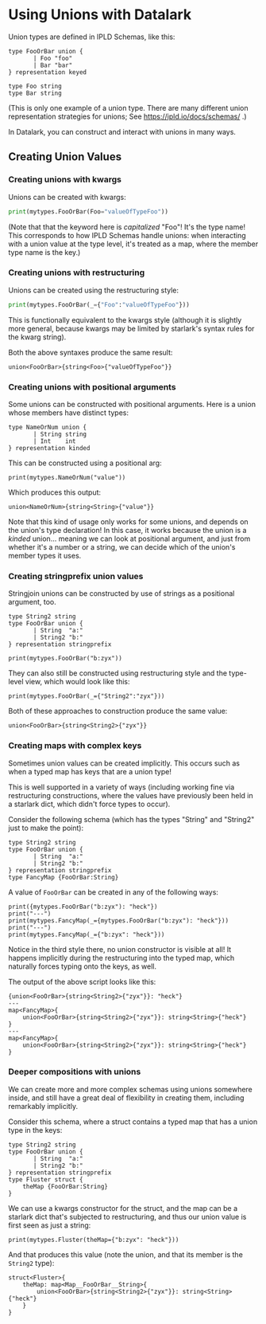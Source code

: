 Using Unions with Datalark
==========================

Union types are defined in IPLD Schemas, like this:

[testmark]:# (hello-unions/schema)
```ipldsch
type FooOrBar union {
       | Foo "foo"
       | Bar "bar"
} representation keyed

type Foo string
type Bar string
```

(This is only one example of a union type.
There are many different union representation strategies for unions;
See https://ipld.io/docs/schemas/ .)

In Datalark, you can construct and interact with unions in many ways.


Creating Union Values
---------------------

### Creating unions with kwargs

Unions can be created with kwargs:

[testmark]:# (hello-unions/script.various/create-by-kwargs)
```python
print(mytypes.FooOrBar(Foo="valueOfTypeFoo"))
```

(Note that that the keyword here is _capitalized_ "Foo"!
It's the type name!
This corresponds to how IPLD Schemas handle unions:
when interacting with a union value at the type level,
it's treated as a map, where the member type name is the key.)


### Creating unions with restructuring

Unions can be created using the restructuring style:

[testmark]:# (hello-unions/script.various/create-by-restructuring)
```python
print(mytypes.FooOrBar(_={"Foo":"valueOfTypeFoo"}))
```

This is functionally equivalent to the kwargs style (although it is slightly more general,
because kwargs may be limited by starlark's syntax rules for the kwarg string).

Both the above syntaxes produce the same result:

[testmark]:# (hello-unions/output)
```text
union<FooOrBar>{string<Foo>{"valueOfTypeFoo"}}
```


### Creating unions with positional arguments

Some unions can be constructed with positional arguments.
Here is a union whose members have distinct types:

[testmark]:# (positional-unions/schema)
```ipldsch
type NameOrNum union {
       | String string
       | Int    int
} representation kinded
```

This can be constructed using a positional arg:

[testmark]:# (positional-unions/script)
```text
print(mytypes.NameOrNum("value"))
```

Which produces this output:

[testmark]:# (positional-unions/output)
```text
union<NameOrNum>{string<String>{"value"}}
```

Note that this kind of usage only works for some unions, and depends on the union's type declaration!
In this case, it works because the union is a _kinded_ union... meaning we can look at positional argument,
and just from whether it's a number or a string, we can decide which of the union's member types it uses.


### Creating stringprefix union values

Stringjoin unions can be constructed by use of strings as a positional argument, too.

[testmark]:# (stringprefix-unions/schema)
```ipldsch
type String2 string
type FooOrBar union {
       | String  "a:"
       | String2 "b:"
} representation stringprefix
```

[testmark]:# (stringprefix-unions/script.various/create-by-string)
```text
print(mytypes.FooOrBar("b:zyx"))
```

They can also still be constructed using restructuring style and the type-level view,
which would look like this:

[testmark]:# (stringprefix-unions/script.various/create-by-restructuring)
```text
print(mytypes.FooOrBar(_={"String2":"zyx"}))
```

Both of these approaches to construction produce the same value:

[testmark]:# (stringprefix-unions/output)
```text
union<FooOrBar>{string<String2>{"zyx"}}
```


### Creating maps with complex keys

Sometimes union values can be created implicitly.
This occurs such as when a typed map has keys that are a union type!

This is well supported in a variety of ways
(including working fine via restructuring constructions, where the values have previously been held in a starlark dict, which didn't force types to occur).

Consider the following schema (which has the types "String" and "String2" just to make the point):

[testmark]:# (implicit-union-via-mapkey/schema)
```ipldsch
type String2 string
type FooOrBar union {
       | String  "a:"
       | String2 "b:"
} representation stringprefix
type FancyMap {FooOrBar:String}
```

A value of `FooOrBar` can be created in any of the following ways:

[testmark]:# (implicit-union-via-mapkey/script)
```text
print({mytypes.FooOrBar("b:zyx"): "heck"})
print("---")
print(mytypes.FancyMap(_={mytypes.FooOrBar("b:zyx"): "heck"}))
print("---")
print(mytypes.FancyMap(_={"b:zyx": "heck"}))
```

Notice in the third style there, no union constructor is visible at all!
It happens implicitly during the restructuring into the typed map,
which naturally forces typing onto the keys, as well.

The output of the above script looks like this:

[testmark]:# (implicit-union-via-mapkey/output)
```text
{union<FooOrBar>{string<String2>{"zyx"}}: "heck"}
---
map<FancyMap>{
	union<FooOrBar>{string<String2>{"zyx"}}: string<String>{"heck"}
}
---
map<FancyMap>{
	union<FooOrBar>{string<String2>{"zyx"}}: string<String>{"heck"}
}
```


### Deeper compositions with unions

We can create more and more complex schemas using unions somewhere inside,
and still have a great deal of flexibility in creating them,
including remarkably implicitly.

Consider this schema, where a struct contains a typed map that has a union type in the keys:

[testmark]:# (deeper-compositions-of-unions/schema)
```ipldsch
type String2 string
type FooOrBar union {
       | String  "a:"
       | String2 "b:"
} representation stringprefix
type Fluster struct {
	theMap {FooOrBar:String}
}
```

We can use a kwargs constructor for the struct, and the map can be a starlark dict
that's subjected to restructuring, and thus our union value is first seen as just a string:

[testmark]:# (deeper-compositions-of-unions/script)
```text
print(mytypes.Fluster(theMap={"b:zyx": "heck"}))
```

And that produces this value (note the union, and that its member is the `String2` type):

[testmark]:# (deeper-compositions-of-unions/output)
```text
struct<Fluster>{
	theMap: map<Map__FooOrBar__String>{
		union<FooOrBar>{string<String2>{"zyx"}}: string<String>{"heck"}
	}
}
```
